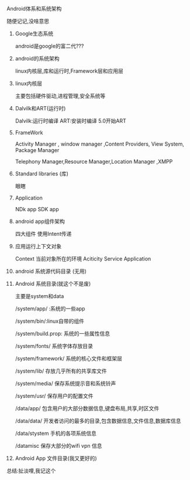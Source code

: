 Android体系和系统架构

随便记记,没啥意思

1. Google生态系统

   android是google的富二代???

2. android的系统架构

   linux内核层,库和运行时,Framework层和应用层

3. linux内核层

   主要包括硬件驱动,进程管理,安全系统等

4. Dalvilk和ART(运行时)

   Dalvilk:运行时编译   ART:安装时编译  5.0开始ART

5. FrameWork 

   Activity Manager , window manager ,Content Providers,  View System, Package Manager

   Telephony Manager,Resource Manager,Location Manager ,XMPP

6. Standard libraries (库)

   眼瞎

7. Application

   NDk app  SDK app

8. android app组件架构

   四大组件  使用Intent传递

9. 应用运行上下文对象

   Context 当前对象所在的环境   Aciticity Service Application

10. android 系统源代码目录  (无用)

11. Android 系统目录(就这个不是废)

    主要是system和data

    /system/app/ :系统的一些app

    /system/bin/:linux自带的组件

    /system/build.prop: 系统的一些属性信息

    /system/fonts/ 系统字体存放目录

    /system/framework/ 系统的核心文件和框架层

    /system/lib/ 存放几乎所有的共享库文件

    /system/media/ 保存系统提示音和系统铃声

    /system/usr/ 保存用户的配置文件

    /data/app/ 包含用户的大部分数据信息,键盘布局,共享,时区文件

    /data/data/ 开发者访问的最多的目录,包含数据信息,文件信息,数据库信息

    /data/stystem 手机的各项系统信息

    /datamisc 保存大部分的wifi vpn 信息

12. Android App 文件目录(我又更好的)

总结:扯淡哩,我记这个

